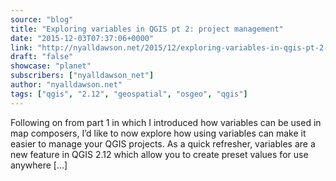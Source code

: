 ```yaml
---
source: "blog"
title: "Exploring variables in QGIS pt 2: project management"
date: "2015-12-03T07:37:06+0000"
link: "http://nyalldawson.net/2015/12/exploring-variables-in-qgis-pt-2-project-management/"
draft: "false"
showcase: "planet"
subscribers: ["nyalldawson_net"]
author: "nyalldawson.net"
tags: ["qgis", "2.12", "geospatial", "osgeo", "qgis"]
---
```


Following on from part 1 in which I introduced how variables can be used in map composers, I&#8217;d like to now explore how using variables can make it easier to manage your QGIS projects. As a quick refresher, variables are a new feature in QGIS 2.12 which allow you to create preset values for use anywhere [&#8230;]
